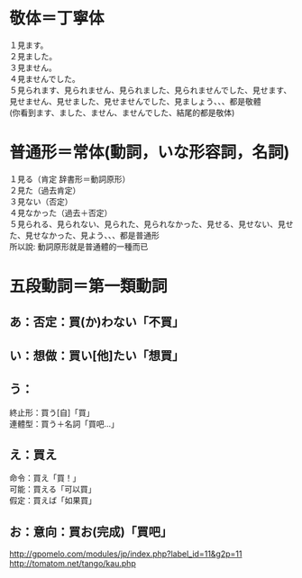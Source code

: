 # 敬体＝丁寧体
１見ます。  
２見ました。  
３見ません。  
４見ませんでした。  
５見られます、見られません、見られました、見られませんでした、見せます、見せません、見せました、見せませんでした、見ましょう、、、都是敬體  
(你看到ます、ました、ません、ませんでした、結尾的都是敬体)  

# 普通形＝常体(動詞，いな形容詞，名詞)  
１見る（肯定  辞書形＝動詞原形）  
２見た（過去肯定）  
３見ない（否定）  
４見なかった（過去＋否定）  
５見られる、見られない、見られた、見られなかった、見せる、見せない、見せた、見せなかった、見よう、、、都是普通形  
所以說: 動詞原形就是普通體的一種而已  

# 五段動詞＝第一類動詞
## あ：否定：買(か)わない「不買」
## い：想做：買い[他]たい「想買」
## う：
終止形：買う[自]「買」  
連體型：買う＋名詞「買吧...」  
## え：買え
命令：買え「買！」  
可能：買える「可以買」  
假定：買えば「如果買」  
## お：意向：買お(完成)「買吧」

http://gpomelo.com/modules/jp/index.php?label_id=11&g2p=11  
http://tomatom.net/tango/kau.php  
